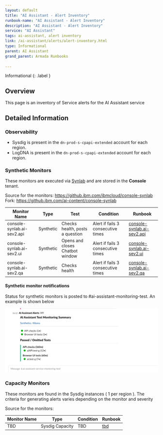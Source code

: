 ```yaml
---
layout: default
title: "AI Assistant - Alert Inventory"
runbook-name: "AI Assistant - Alert Inventory"
description: "AI Assistant - Alert Inventory"
service: "AI Assistant"
tags: ai-assistant, alert inventory
link: /ai-assistant/alerts/alert-inventory.html
type: Informational
parent: AI Assistant
grand_parent: Armada Runbooks

---
```


Informational
{: .label }

## Overview

This page is an inventory of Service alerts for the AI Assistant service

## Detailed Information

### Observability

- Sysdig is present in the `dn-prod-s-cpapi-extended` account for each region.
- LogDNA is present in the `dn-prod-s-cpapi-extended` account for each region.

### Synthetic Monitors

These monitors are executed via [Synlab](https://synthetics.cloud.ibm.com/) and are stored in the **Console** tenant.

Source for the monitors: <https://github.ibm.com/ibmcloud/console-synlab>
Fork: <https://github.ibm.com/ai-content/console-synlab>

| Monitor Name               | Type      | Test                            | Condition                          | Runbook |
| ----                       | ----      | ----                            | ----                               | ----    |
| console-synlab.ai-sev2.api | Synthetic | Checks health, posts a question | Alert if fails 3 consecutive times | [console-synlab.ai-sev2.api](console-synlab.ai-sev2.api.html)|
| console-synlab.ai-sev2.ui  | Synthetic | Opens and closes Chatbot window | Alert if fails 3 consecutive times | [console-synlab.ai-sev2.ui](console-synlab.ai-sev2.ui.html)|
| console-synlab.ai-sev2.qa  | Synthetic | Checks health                   | Alert if fails 3 consecutive times | [console-synlab.ai-sev2.qa](console-synlab.ai-sev2.qa.html)|

#### Synthetic monitor notifications

Status for synthetic monitors is posted to #ai-assistant-monitoring-test.  An example is shown below

<img alt="Slack Notification" src="./images/synthetic-slack.png" style="width: 800px;">

### Capacity Monitors

These monitors are found in the Sysdig instances ( 1 per region ).  The criteria for generating alerts varies depending on the monitor and severity

Source for the monitors:

| Monitor Name               | Type      | Condition                          | Runbook |
| ----                       | ----      | ----                               | ----    |
| TBD | Sysdig Capacity | TBD | [tbd](#capacity-monitors)|
